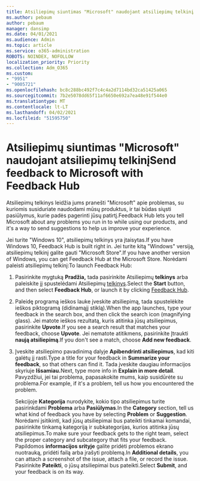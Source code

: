 ```yaml
---
title: Atsiliepimų siuntimas "Microsoft" naudojant atsiliepimų telkinį
ms.author: pebaum
author: pebaum
manager: dansimp
ms.date: 04/01/2021
ms.audience: Admin
ms.topic: article
ms.service: o365-administration
ROBOTS: NOINDEX, NOFOLLOW
localization_priority: Priority
ms.collection: Adm_O365
ms.custom:
- "9951"
- "9005721"
ms.openlocfilehash: bc8c288bc492f7c4c4a2d7114bd32ca51425a065
ms.sourcegitcommit: 7b2e5078dd65f11af6650e692a7ea48e91f544e0
ms.translationtype: MT
ms.contentlocale: lt-LT
ms.lasthandoff: 04/02/2021
ms.locfileid: "51595750"
---
```

# <a name="send-feedback-to-microsoft-with-feedback-hub"></a><span data-ttu-id="eccb9-102">Atsiliepimų siuntimas "Microsoft" naudojant atsiliepimų telkinį</span><span class="sxs-lookup"><span data-stu-id="eccb9-102">Send feedback to Microsoft with Feedback Hub</span></span>

<span data-ttu-id="eccb9-103">Atsiliepimų telkinys leidžia jums pranešti "Microsoft" apie problemas, su kuriomis susiduriate naudodami mūsų produktus, ir tai būdas siųsti pasiūlymus, kurie padės pagerinti jūsų patirtį.</span><span class="sxs-lookup"><span data-stu-id="eccb9-103">Feedback Hub lets you tell Microsoft about any problems you run in to while using our products, and it's a way to send suggestions to help us improve your experience.</span></span>

<span data-ttu-id="eccb9-104">Jei turite "Windows 10", atsiliepimų telkinys yra įtaisytas.</span><span class="sxs-lookup"><span data-stu-id="eccb9-104">If you have Windows 10, Feedback Hub is built right in.</span></span> <span data-ttu-id="eccb9-105">Jei turite kitą "Windows" versiją, atsiliepimų telkinį galite gauti "Microsoft Store".</span><span class="sxs-lookup"><span data-stu-id="eccb9-105">If you have another version of Windows, you can get Feedback Hub at the Microsoft Store.</span></span> <span data-ttu-id="eccb9-106">Norėdami paleisti atsiliepimų telkinį:</span><span class="sxs-lookup"><span data-stu-id="eccb9-106">To launch Feedback Hub:</span></span> 

1. <span data-ttu-id="eccb9-107">Pasirinkite mygtuką **Pradžia,** tada pasirinkite Atsiliepimų **telkinys** arba paleiskite jį spustelėdami Atsiliepimų [telkinys](feedback-hub://).</span><span class="sxs-lookup"><span data-stu-id="eccb9-107">Select the **Start** button, and then select **Feedback Hub**, or launch it by clicking [Feedback Hub](feedback-hub://).</span></span>

1. <span data-ttu-id="eccb9-108">Paleidę programą ieškos lauke įveskite atsiliepimą, tada spustelėkite ieškos piktogramą (didinamąjį stiklą).</span><span class="sxs-lookup"><span data-stu-id="eccb9-108">When the app launches, type your feedback in the search box, and then click the search icon (magnifying glass).</span></span> <span data-ttu-id="eccb9-109">Jei matote ieškos rezultatą, kuris atitinka jūsų atsiliepimus, pasirinkite **Upvote**.</span><span class="sxs-lookup"><span data-stu-id="eccb9-109">If you see a search result that matches your feedback, choose **Upvote**.</span></span> <span data-ttu-id="eccb9-110">Jei nematote atitikmens, pasirinkite Įtraukti **naują atsiliepimą**.</span><span class="sxs-lookup"><span data-stu-id="eccb9-110">If you don't see a match, choose **Add new feedback**.</span></span>

1. <span data-ttu-id="eccb9-111">Įveskite atsiliepimo pavadinimą dalyje **Apibendrinti atsiliepimus**, kad kiti galėtų jį rasti.</span><span class="sxs-lookup"><span data-stu-id="eccb9-111">Type a title for your feedback in **Summarize your feedback**, so that others can find it.</span></span> <span data-ttu-id="eccb9-112">Tada įveskite daugiau informacijos skyriuje **Išsamiau.**</span><span class="sxs-lookup"><span data-stu-id="eccb9-112">Next, type more info in **Explain in more detail**.</span></span> <span data-ttu-id="eccb9-113">Pavyzdžiui, jei tai problema, papasakokite mums, kaip susidūrėte su problema.</span><span class="sxs-lookup"><span data-stu-id="eccb9-113">For example, if it's a problem, tell us how you encountered the problem.</span></span>

    <span data-ttu-id="eccb9-114">Sekcijoje **Kategorija** nurodykite, kokio tipo atsiliepimus turite pasirinkdami **Problema** arba **Pasiūlymas**.</span><span class="sxs-lookup"><span data-stu-id="eccb9-114">In the **Category** section, tell us what kind of feedback you have by selecting **Problem** or **Suggestion**.</span></span> <span data-ttu-id="eccb9-115">Norėdami įsitikinti, kad jūsų atsiliepimai bus pateikti tinkamai komandai, pasirinkite tinkamą kategoriją ir subkategorijas, kurios atitinka jūsų atsiliepimus.</span><span class="sxs-lookup"><span data-stu-id="eccb9-115">To make sure your feedback gets to the right team, select the proper category and subcategory that fits your feedback.</span></span> <span data-ttu-id="eccb9-116">Papildomos **informacijos srityje** galite pridėti problemos ekrano nuotrauką, pridėti failą arba įrašyti problemą.</span><span class="sxs-lookup"><span data-stu-id="eccb9-116">In **Additional details**, you can attach a screenshot of the issue, attach a file, or record the issue.</span></span> <span data-ttu-id="eccb9-117">Pasirinkite **Pateikti**, o jūsų atsiliepimai bus pateikti.</span><span class="sxs-lookup"><span data-stu-id="eccb9-117">Select **Submit**, and your feedback is on its way.</span></span>


